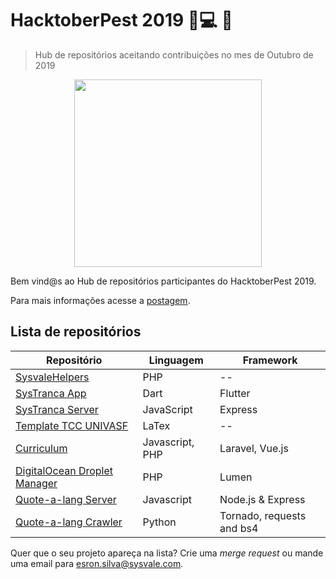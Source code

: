 # HacktoberPest 2019 🍻💻 🎉
> Hub de repositórios aceitando contribuições no mes de Outubro de 2019

<p align="center">
  <img height="300" src="img/hacktoberbanner.png">
</p>

Bem vind@s ao Hub de repositórios participantes do HacktoberPest 2019.

Para mais informações acesse a [postagem](https://medium.com/sysvale/hacktoberpest-2019-8761a969c85e).

## Lista de repositórios


| Repositório                                                                        | Linguagem            | Framework          |
|------------------------------------------------------------------------------------|----------------------|--------------------|
| [SysvaleHelpers](https://github.com/Sysvale/helpers) | PHP | -- |
| [SysTranca App](https://github.com/esron/systranca_app) | Dart | Flutter |
| [SysTranca Server](https://github.com/esron/systranca-server) | JavaScript | Express |
| [Template TCC UNIVASF](https://github.com/Gabrielr2508/template-tcc-latex-univasf) | LaTex  | -- |
| [Curriculum](https://github.com/Gabrielr2508/curriculum) | Javascript, PHP | Laravel, Vue.js |
| [DigitalOcean Droplet Manager](https://github.com/lissonpsantos2/digitalocean-droplet-manager) | PHP | Lumen |
| [Quote-a-lang Server](https://github.com/viniciusarre/quote-a-lang-server)         | Javascript           | Node.js & Express  |
| [Quote-a-lang Crawler](https://github.com/viniciusarre/quote-a-lang-crawler/)      | Python           | Tornado, requests and bs4  

Quer que o seu projeto apareça na lista? Crie uma _merge request_ ou mande uma email para esron.silva@sysvale.com.
